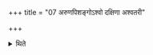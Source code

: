 +++
title = "07 अरुणपिशङ्गोऽश्वो दक्षिणा अश्वतरी"

+++

<details><summary>थिते</summary>

7. The reddish brown horse is the sacrificial gift; or a female mule.  

[^1]: Cf. TS VI.6.11.6. 
</details>
